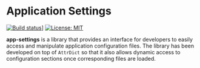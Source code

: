 # Application Settings
[![Build status](https://arcticle.visualstudio.com/app-settings/_apis/build/status/app-settings%20Team?branch=master)](https://arcticle.visualstudio.com/app_settings/_build/latest?definitionId=1&branch=master)]
[![License: MIT](https://img.shields.io/badge/License-MIT-yellow.svg)](https://opensource.org/licenses/MIT)

**app-settings** is a library that provides an interface for developers to easily access and manipulate application configuration files. The library has been developed on top of `AttrDict` so that it also allows dynamic access to configuration sections once corresponding files are loaded. 



